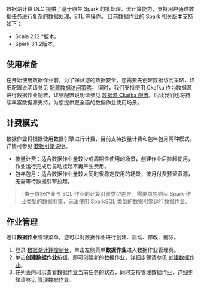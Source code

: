 数据湖计算 DLC 提供了基于原生 Spark 的批处理、流计算能力，支持用户通过数据任务进行复杂的数据处理、ETL 等操作。
目前数据作业的 Spark 相关版本支持如下：
- Scala 2.12.*版本。
- Spark 3.1.2版本。

## 使用准备
在开始使用数据作业前，为了保证您的数据安全，您需要先创建数据访问策略，详细配置说明请参见 [配置数据访问策略](https://cloud.tencent.com/document/product/1342/74583)。
同时，我们支持使用 Ckafka 作为数据源进行数据作业配置，详细配置说明请参见 [数据源 Ckafka 配置](https://cloud.tencent.com/document/product/1342/74586)。后续我们也将持续丰富数据源支持，为您提供更全面的数据作业使用场景。

## 计费模式
数据作业将根据使用数据引擎进行计费，目前支持按量计费和包年包月两种模式。详情可参见 [数据引擎说明](https://cloud.tencent.com/document/product/1342/74173)。
- 按量计费：适合数据作业量较少或周期性使用的场景，创建作业后拉起使用，作业运行完成后自动挂起不再产生费用。
- 包年包月：适合数据作业量较大同时很稳定使用的场景，按月付费预留资源，无需等待数据引擎拉起。
>! 由于数据作业与 SQL 作业的计算引擎类型差异，需要单独购买 Spark 作业类型的数据引擎，无法使用 SparkSQL 类型的数据引擎运行数据作业。
>

## 作业管理
通过**数据作业**管理菜单，您可以对数据作业进行创建、启动、修改、删除。
1. 登录 [数据湖计算控制台](https://console.cloud.tencent.com/dlc)，单击左侧菜单**数据作业**进入数据作业管理页。
2. 单击**创建数据作业**按钮，即可创建新的数据作业，详细步骤请参见 [创建数据作业](https://cloud.tencent.com/document/product/1342/74584)。
3. 在列表内可以查看数据作业当前任务的状态，同时支持管理数据作业，详细步骤请参见 [管理数据作业](https://cloud.tencent.com/document/product/1342/74585)。

